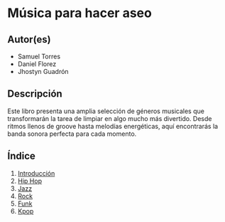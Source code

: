 # Música para hacer aseo
## Autor(es)
- Samuel Torres
- Daniel Florez
- Jhostyn Guadrón

## Descripción
Este libro presenta una amplia selección de géneros musicales que transformarán la tarea de limpiar en algo mucho más divertido. Desde ritmos llenos de groove hasta melodías energéticas, aquí encontrarás la banda sonora perfecta para cada momento.

## Índice
1. [Introducción](introduccion/README.md)
2. [Hip Hop](hiphop/README.md)
3. [Jazz](jazz/README.md)
4. [Rock](rock/README.md)
5. [Funk](funk/README.md)
6. [Kpop](kpop/README.md)